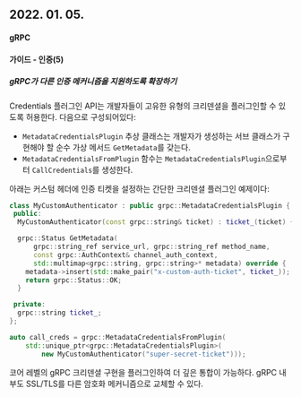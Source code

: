 ## 2022. 01. 05.

#### gRPC

#### 가이드 - 인증(5)

##### gRPC가 다른 인증 메커니즘을 지원하도록 확장하기

Credentials 플러그인 API는 개발자들이 고유한 유형의 크리덴셜을 플러그인할 수 있도록 허용한다. 다음으로 구성되어있다:

* `MetadataCredentialsPlugin` 추상 클래스는 개발자가 생성하는 서브 클래스가 구현해야 할 순수 가상 메서드 `GetMetadata`를 갖는다.
* `MetadataCredentialsFromPlugin` 함수는 `MetadataCredentialsPlugin`으로부터 `CallCredentials`를 생성한다.

아래는 커스텀 헤더에 인증 티켓을 설정하는 간단한 크리덴셜 플러그인 예제이다:

```c++
class MyCustomAuthenticator : public grpc::MetadataCredentialsPlugin {
 public:
  MyCustomAuthenticator(const grpc::string& ticket) : ticket_(ticket) {}

  grpc::Status GetMetadata(
      grpc::string_ref service_url, grpc::string_ref method_name,
      const grpc::AuthContext& channel_auth_context,
      std::multimap<grpc::string, grpc::string>* metadata) override {
    metadata->insert(std::make_pair("x-custom-auth-ticket", ticket_));
    return grpc::Status::OK;
  }

 private:
  grpc::string ticket_;
};

auto call_creds = grpc::MetadataCredentialsFromPlugin(
    std::unique_ptr<grpc::MetadataCredentialsPlugin>(
        new MyCustomAuthenticator("super-secret-ticket")));
```

코어 레벨의 gRPC 크리덴셜 구현을 플러그인하여 더 깊은 통합이 가능하다. gRPC 내부도 SSL/TLS를 다른 암호화 메커니즘으로 교체할 수 있다.